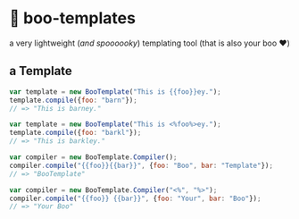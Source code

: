 # :ghost: boo-templates
a very lightweight (_and spoooooky_) templating tool (that is also your boo :heart:)

## a Template

```javascript
var template = new BooTemplate("This is {{foo}}ey.");
template.compile({foo: "barn"});
// => "This is barney."
```

```javascript
var template = new BooTemplate("This is <%foo%>ey.");
template.compile({foo: "barkl"});
// => "This is barkley."
```

```javascript
var compiler = new BooTemplate.Compiler();
compiler.compile("{{foo}}{{bar}}", {foo: "Boo", bar: "Template"});
// => "BooTemplate"

```

```javascript
var compiler = new BooTemplate.Compiler("<%", "%>");
compiler.compile("{{foo}} {{bar}}", {foo: "Your", bar: "Boo"});
// => "Your Boo"
```